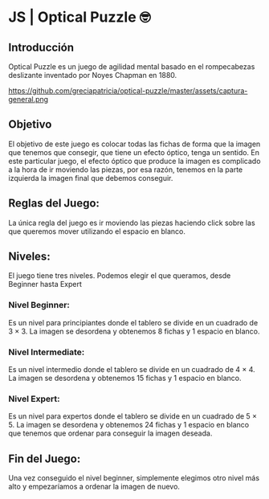 # JS | Optical Puzzle 🤓

## Introducción
Optical Puzzle es un juego de agilidad mental basado en el rompecabezas deslizante inventado por Noyes Chapman en 1880.

https://github.com/greciapatricia/optical-puzzle/master/assets/captura-general.png

## Objetivo
El objetivo de este juego es colocar todas las fichas de forma que la imagen que tenemos que consegir, que tiene un efecto óptico, tenga un sentido. En este particular juego, el efecto óptico que produce la imagen es complicado a la hora de ir moviendo las piezas, por esa razón, tenemos en la parte izquierda la imagen final que debemos conseguir.

## Reglas del Juego:
La única regla del juego es ir moviendo las piezas haciendo click sobre las que queremos mover utilizando el espacio en blanco.

## Niveles:
El juego tiene tres niveles. Podemos elegir el que queramos, desde Beginner hasta Expert

### Nivel Beginner:
Es un nivel para principiantes donde el tablero se divide en un cuadrado de 3 × 3. La imagen se desordena y obtenemos 8 fichas y 1 espacio en blanco.

### Nivel Intermediate:
Es un nivel intermedio donde el tablero se divide en un cuadrado de 4 × 4. La imagen se desordena y obtenemos 15 fichas y 1 espacio en blanco.

### Nivel Expert:
Es un nivel para expertos donde el tablero se divide en un cuadrado de 5 × 5. La imagen se desordena y obtenemos 24 fichas y 1 espacio en blanco que tenemos que ordenar para conseguir la imagen deseada.


## Fin del Juego:
Una vez conseguido el nivel beginner, simplemente elegimos otro nivel más alto y empezaríamos a ordenar la imagen de nuevo.